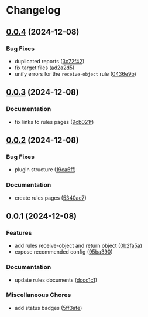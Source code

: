 # Changelog

## [0.0.4](https://github.com/tasshi-me/eslint-plugin-roro/compare/v0.0.3...v0.0.4) (2024-12-08)


### Bug Fixes

* duplicated reports ([3c72f42](https://github.com/tasshi-me/eslint-plugin-roro/commit/3c72f42a4b2647eedc1c53dd1f991c2ef04f0e00))
* fix target files ([ad2a2d5](https://github.com/tasshi-me/eslint-plugin-roro/commit/ad2a2d5e6bcfa52dd765f234f98665ca2cc16525))
* unify errors for the `receive-object` rule ([0436e9b](https://github.com/tasshi-me/eslint-plugin-roro/commit/0436e9ba862f83e84f9702020d33905cfdc65957))

## [0.0.3](https://github.com/tasshi-me/eslint-plugin-roro/compare/v0.0.2...v0.0.3) (2024-12-08)


### Documentation

* fix links to rules pages ([9cb021f](https://github.com/tasshi-me/eslint-plugin-roro/commit/9cb021fc6ccce1f18e5f723ccc051d10fb139106))

## [0.0.2](https://github.com/tasshi-me/eslint-plugin-roro/compare/v0.0.1...v0.0.2) (2024-12-08)


### Bug Fixes

* plugin structure ([19ca6ff](https://github.com/tasshi-me/eslint-plugin-roro/commit/19ca6ffb7752d595a0bbde379bca55a384e4f9a3))


### Documentation

* create rules pages ([5340ae7](https://github.com/tasshi-me/eslint-plugin-roro/commit/5340ae75b77f8f47a96fae9dc7410e1f00f7e6c2))

## 0.0.1 (2024-12-08)


### Features

* add rules receive-object and return object ([0b2fa5a](https://github.com/tasshi-me/eslint-plugin-roro/commit/0b2fa5ab8ad445a8b8d4d3e003b0aec309862e4d))
* expose recommended config ([95ba390](https://github.com/tasshi-me/eslint-plugin-roro/commit/95ba3902720e5f39376dc670ce04049f03499fdc))


### Documentation

* update rules documents ([dccc1c1](https://github.com/tasshi-me/eslint-plugin-roro/commit/dccc1c1990a0e061c99013bd2bd6a5a8892b4fab))


### Miscellaneous Chores

* add status badges ([5ff3afe](https://github.com/tasshi-me/eslint-plugin-roro/commit/5ff3afe59c6fa2b2c8b4530a23c29442f5830640))

